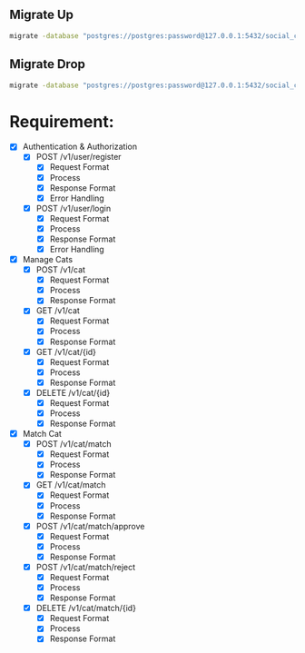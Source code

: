 ## Migrate Up
```sh
migrate -database "postgres://postgres:password@127.0.0.1:5432/social_cat?sslmode=disable" -path db/migrations up
```
## Migrate Drop
```sh
migrate -database "postgres://postgres:password@127.0.0.1:5432/social_cat?sslmode=disable" -path db/migrations drop -f
```

# Requirement:
- [x]  Authentication & Authorization
    - [x]  POST /v1/user/register
        - [x]  Request Format
        - [x]  Process
        - [x]  Response Format
        - [x]  Error Handling
    - [x]  POST /v1/user/login
        - [x]  Request Format
        - [x]  Process
        - [x]  Response Format
        - [x]  Error Handling
- [x]  Manage Cats
    - [x]  POST /v1/cat
        - [x]  Request Format
        - [x]  Process
        - [x]  Response Format
    - [x]  GET /v1/cat
        - [x]  Request Format
        - [x]  Process
        - [x]  Response Format
    - [x]  GET /v1/cat/{id}
        - [x]  Request Format
        - [x]  Process
        - [x]  Response Format
    - [x]  DELETE /v1/cat/{id}
        - [x]  Request Format
        - [x]  Process
        - [x]  Response Format
- [x]  Match Cat
    - [x]  POST /v1/cat/match
        - [x]  Request Format
        - [x]  Process
        - [x]  Response Format
    - [x]  GET /v1/cat/match
        - [x]  Request Format
        - [x]  Process
        - [x]  Response Format
    - [x]  POST /v1/cat/match/approve
        - [x]  Request Format
        - [x]  Process
        - [x]  Response Format
    - [x]  POST /v1/cat/match/reject
        - [x]  Request Format
        - [x]  Process
        - [x]  Response Format
    - [x]  DELETE /v1/cat/match/{id}
        - [x]  Request Format
        - [x]  Process
        - [x]  Response Format
